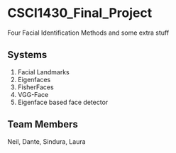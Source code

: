 # CSCI1430_Final_Project

Four Facial Identification Methods and some extra stuff

## Systems
1) Facial Landmarks
2) Eigenfaces
3) FisherFaces
4) VGG-Face
5) Eigenface based face detector


## Team Members
Neil, Dante, Sindura, Laura
